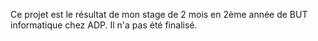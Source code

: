 Ce projet est le résultat de mon stage de 2 mois en 2ème année de BUT informatique chez ADP. Il n'a pas été finalisé.
